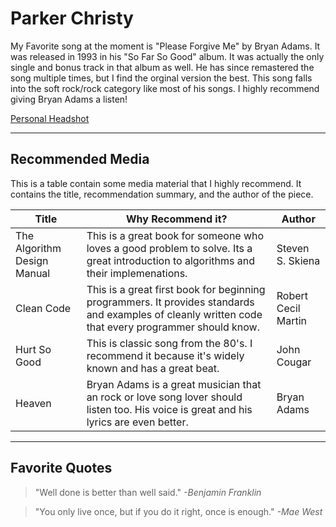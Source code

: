 # Parker Christy

My Favorite song at the moment is "Please Forgive Me" by Bryan Adams. It was released in 1993 in his "So Far So Good" album. It was actually the only single and bonus track in that album as well. He has since remastered the song multiple times, but I find the orginal version the best. This song falls into the soft rock/rock category like most of his songs. I highly recommend giving Bryan Adams a listen!

[Personal Headshot](./headshot.png)

---

## Recommended Media

This is a table contain some media material that I highly recommend. It contains the title, recommendation summary, and the author of the piece.

| Title | Why Recommend it? | Author |
|------------|-------------------|--------|
|The Algorithm Design Manual|This is a great book for someone who loves a good problem to solve. Its a great introduction to algorithms and their implemenations. |Steven S. Skiena|
|Clean Code|This is a great first book for beginning programmers. It provides standards and examples of cleanly written code that every programmer should know.|Robert Cecil Martin|
|Hurt So Good|This is classic song from the 80's. I recommend it because it's widely known and has a great beat.|John Cougar|
|Heaven|Bryan Adams is a great musician that an rock or love song lover should listen too. His voice is great and his lyrics are even better. |Bryan Adams|

---

## Favorite Quotes

> "Well done is better than well said." *-Benjamin Franklin*

> "You only live once, but if you do it right, once is enough." *-Mae West*